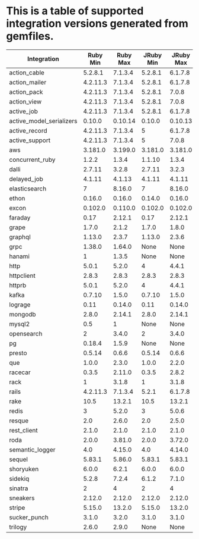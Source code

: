 # This is a table of supported integration versions generated from gemfiles.

| Integration | Ruby Min |  Ruby Max | JRuby Min | JRuby Max |
|-------------|----------|-----------|----------|----------|
| action_cable | 5.2.8.1 | 7.1.3.4 | 5.2.8.1 | 6.1.7.8 |
| action_mailer | 4.2.11.3 | 7.1.3.4 | 5.2.8.1 | 6.1.7.8 |
| action_pack | 4.2.11.3 | 7.1.3.4 | 5.2.8.1 | 7.0.8 |
| action_view | 4.2.11.3 | 7.1.3.4 | 5.2.8.1 | 7.0.8 |
| active_job | 4.2.11.3 | 7.1.3.4 | 5.2.8.1 | 6.1.7.8 |
| active_model_serializers | 0.10.0 | 0.10.14 | 0.10.0 | 0.10.13 |
| active_record | 4.2.11.3 | 7.1.3.4 | 5 | 6.1.7.8 |
| active_support | 4.2.11.3 | 7.1.3.4 | 5 | 7.0.8 |
| aws | 3.181.0 | 3.199.0 | 3.181.0 | 3.181.0 |
| concurrent_ruby | 1.2.2 | 1.3.4 | 1.1.10 | 1.3.4 |
| dalli | 2.7.11 | 3.2.8 | 2.7.11 | 3.2.3 |
| delayed_job | 4.1.11 | 4.1.13 | 4.1.11 | 4.1.11 |
| elasticsearch | 7 | 8.16.0 | 7 | 8.16.0 |
| ethon | 0.16.0 | 0.16.0 | 0.14.0 | 0.16.0 |
| excon | 0.102.0 | 0.110.0 | 0.102.0 | 0.102.0 |
| faraday | 0.17 | 2.12.1 | 0.17 | 2.12.1 |
| grape | 1.7.0 | 2.1.2 | 1.7.0 | 1.8.0 |
| graphql | 1.13.0 | 2.3.7 | 1.13.0 | 2.3.6 |
| grpc | 1.38.0 | 1.64.0 | None | None |
| hanami | 1 | 1.3.5 | None | None |
| http | 5.0.1 | 5.2.0 | 4 | 4.4.1 |
| httpclient | 2.8.3 | 2.8.3 | 2.8.3 | 2.8.3 |
| httprb | 5.0.1 | 5.2.0 | 4 | 4.4.1 |
| kafka | 0.7.10 | 1.5.0 | 0.7.10 | 1.5.0 |
| lograge | 0.11 | 0.14.0 | 0.11 | 0.14.0 |
| mongodb | 2.8.0 | 2.14.1 | 2.8.0 | 2.14.1 |
| mysql2 | 0.5 | 1 | None | None |
| opensearch | 2 | 3.4.0 | 2 | 3.4.0 |
| pg | 0.18.4 | 1.5.9 | None | None |
| presto | 0.5.14 | 0.6.6 | 0.5.14 | 0.6.6 |
| que | 1.0.0 | 2.3.0 | 1.0.0 | 2.2.0 |
| racecar | 0.3.5 | 2.11.0 | 0.3.5 | 2.8.2 |
| rack | 1 | 3.1.8 | 1 | 3.1.8 |
| rails | 4.2.11.3 | 7.1.3.4 | 5.2.1 | 6.1.7.8 |
| rake | 10.5 | 13.2.1 | 10.5 | 13.2.1 |
| redis | 3 | 5.2.0 | 3 | 5.0.6 |
| resque | 2.0 | 2.6.0 | 2.0 | 2.5.0 |
| rest_client | 2.1.0 | 2.1.0 | 2.1.0 | 2.1.0 |
| roda | 2.0.0 | 3.81.0 | 2.0.0 | 3.72.0 |
| semantic_logger | 4.0 | 4.15.0 | 4.0 | 4.14.0 |
| sequel | 5.83.1 | 5.86.0 | 5.83.1 | 5.83.1 |
| shoryuken | 6.0.0 | 6.2.1 | 6.0.0 | 6.0.0 |
| sidekiq | 5.2.8 | 7.2.4 | 6.1.2 | 7.1.0 |
| sinatra | 2 | 4 | 2 | 4 |
| sneakers | 2.12.0 | 2.12.0 | 2.12.0 | 2.12.0 |
| stripe | 5.15.0 | 13.2.0 | 5.15.0 | 13.2.0 |
| sucker_punch | 3.1.0 | 3.2.0 | 3.1.0 | 3.1.0 |
| trilogy | 2.6.0 | 2.9.0 | None | None |

